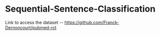 # Sequential-Sentence-Classification

Link to access the dataset -- https://github.com/Franck-Dernoncourt/pubmed-rct
